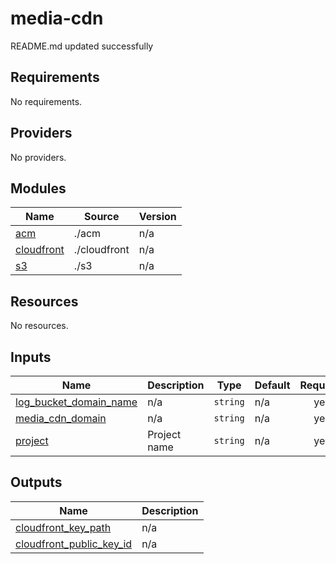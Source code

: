 # media-cdn

<!-- BEGINNING OF PRE-COMMIT-TERRAFORM DOCS HOOK -->
README.md updated successfully
<!-- END OF PRE-COMMIT-TERRAFORM DOCS HOOK -->

<!-- BEGIN_TF_DOCS -->
## Requirements

No requirements.

## Providers

No providers.

## Modules

| Name | Source | Version |
|------|--------|---------|
| <a name="module_acm"></a> [acm](#module\_acm) | ./acm | n/a |
| <a name="module_cloudfront"></a> [cloudfront](#module\_cloudfront) | ./cloudfront | n/a |
| <a name="module_s3"></a> [s3](#module\_s3) | ./s3 | n/a |

## Resources

No resources.

## Inputs

| Name | Description | Type | Default | Required |
|------|-------------|------|---------|:--------:|
| <a name="input_log_bucket_domain_name"></a> [log\_bucket\_domain\_name](#input\_log\_bucket\_domain\_name) | n/a | `string` | n/a | yes |
| <a name="input_media_cdn_domain"></a> [media\_cdn\_domain](#input\_media\_cdn\_domain) | n/a | `string` | n/a | yes |
| <a name="input_project"></a> [project](#input\_project) | Project name | `string` | n/a | yes |

## Outputs

| Name | Description |
|------|-------------|
| <a name="output_cloudfront_key_path"></a> [cloudfront\_key\_path](#output\_cloudfront\_key\_path) | n/a |
| <a name="output_cloudfront_public_key_id"></a> [cloudfront\_public\_key\_id](#output\_cloudfront\_public\_key\_id) | n/a |
<!-- END_TF_DOCS -->
